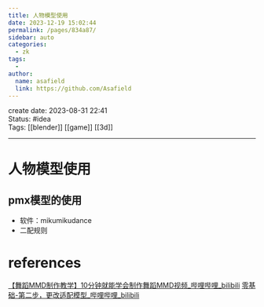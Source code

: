 ```yaml
---
title: 人物模型使用
date: 2023-12-19 15:02:44
permalink: /pages/834a87/
sidebar: auto
categories:
  - zk
tags:
  - 
author: 
  name: asafield
  link: https://github.com/Asafield
---
```


create date: 2023-08-31 22:41  
Status: #idea  
Tags: [[blender]] [[game]] [[3d]]

---

# 人物模型使用
## pmx模型的使用
- 软件：mikumikudance
- 二配规则
# references
[【舞蹈MMD制作教学】10分钟就能学会制作舞蹈MMD视频_哔哩哔哩_bilibili](https://www.bilibili.com/video/BV1JW411X7XE/?spm_id_from=333.337.search-card.all.click&vd_source=e0607026c50ab3e4212e710a0fc5e8ed)
[零基础-第二步，更改适配模型_哔哩哔哩_bilibili](https://www.bilibili.com/video/BV1ih411j7Kh?p=3&spm_id_from=pageDriver&vd_source=e0607026c50ab3e4212e710a0fc5e8ed)    